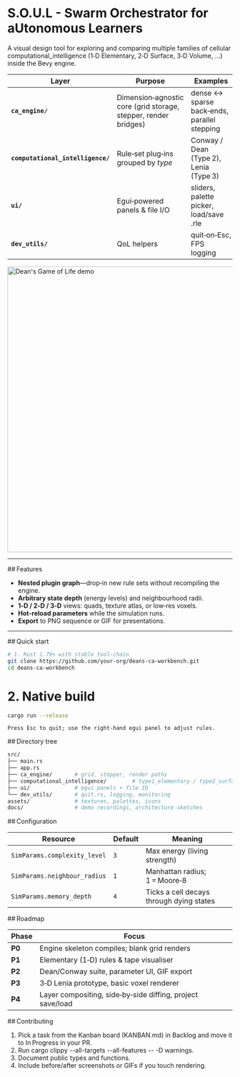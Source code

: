 # S.O.U.L - Swarm Orchestrator for aUtonomous Learners

A visual design tool for exploring and comparing multiple
families of cellular computational_intelligence (1‑D Elementary, 2‑D Surface, 3‑D Volume, …)
inside the Bevy engine.

| Layer | Purpose | Examples |
|-------|---------|----------|
| **`ca_engine/`** | Dimension‑agnostic core (grid storage, stepper, render bridges) | dense ↔ sparse back‑ends, parallel stepping |
| **`computational_intelligence/`** | Rule‑set plug‑ins grouped by *type* | Conway / Dean (Type 2), Lenia (Type 3) |
| **`ui/`** | Egui‑powered panels & file I/O | sliders, palette picker, load/save .rle |
| **`dev_utils/`** | QoL helpers | quit‑on‑Esc, FPS logging |

<img src="docs/demo.gif" width="640" alt="Dean's Game of Life demo">

---

## Features

* **Nested plugin graph**—drop‑in new rule sets without recompiling the engine.
* **Arbitrary state depth** (energy levels) and neighbourhood radii.
* **1‑D / 2‑D / 3‑D** views: quads, texture atlas, or low‑res voxels.
* **Hot‑reload parameters** while the simulation runs.
* **Export** to PNG sequence or GIF for presentations.

---

## Quick start

```zsh
# 1. Rust 1.79+ with stable tool‑chain
git clone https://github.com/your‑org/deans‑ca‑workbench.git
cd deans‑ca‑workbench
```

# 2. Native build

```zsh
cargo run --release
```

`Press Esc to quit; use the right‑hand egui panel to adjust rules.`

## Directory tree
```sh
src/
├── main.rs
├── app.rs
├── ca_engine/       # grid, stepper, render paths
├── computational_intelligence/        # type1_elementary / type2_surface / type3_volume
├── ui/              # egui panels + file IO
└── dev_utils/       # quit.rs, logging, monitoring
assets/              # textures, palettes, icons
docs/                # demo recordings, architecture sketches
```

## Configuration

| Resource                     | Default | Meaning                                  |
| ---------------------------- | ------- | ---------------------------------------- |
| `SimParams.complexity_level` | `3`     | Max energy (living strength)             |
| `SimParams.neighbour_radius` | `1`     | Manhattan radius; 1 = Moore‑8            |
| `SimParams.memory_depth`     | `4`     | Ticks a cell decays through dying states |

## Roadmap

| Phase  | Focus                                                      |
| ------ | ---------------------------------------------------------- |
| **P0** | Engine skeleton compiles; blank grid renders               |
| **P1** | Elementary (1‑D) rules & tape visualiser                   |
| **P2** | Dean/Conway suite, parameter UI, GIF export                |
| **P3** | 3‑D Lenia prototype, basic voxel renderer                  |
| **P4** | Layer compositing, side‑by‑side diffing, project save/load |

## Contributing

1. Pick a task from the Kanban board (KANBAN.md) in Backlog and move it to In Progress in your PR.
2. Run cargo clippy --all-targets --all-features -- -D warnings.
3. Document public types and functions.
4. Include before/after screenshots or GIFs if you touch rendering.